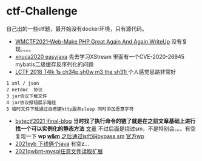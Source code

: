 # ctf-Challenge
自己出的一些ctf题，最开始没有docker环境，只有源代码。

+ [WMCTF2021-Web-Make PHP Great Again And Again WriteUp](https://www.zhaoj.in/read-6951.html)  没有复现。。。。
+ [xnuca2020 easyjava](https://github.com/NeSE-Team/XNUCA2020Qualifier/tree/main/Web/easyjava)   先去学习XStream 里面有一个CVE-2020-26945 mybatis二级缓存反序列化的问题
+ [LCTF 2018 T4lk 1s ch34p,sh0w m3 the sh31l ](https://www.k0rz3n.com/2018/11/19/LCTF%202018%20T4lk%201s%20ch34p,sh0w%20m3%20the%20sh31l%20%E8%AF%A6%E7%BB%86%E5%88%86%E6%9E%90/) 个人感觉思路非常好
```
1 xml / json
2 netdoc  协议
3 jar协议下载文件
4 jar协议报错展示路径
5 临时文件下载通过自搭建http服务sleep 同时添加恶意字符
```

+ [bytectf2021 jfinal-blog]()  **当时找了执行命令的链了就是在之前文章基础上进行找一个可以实例化的静态方法**  [文章](https://p1n93r.github.io/post/code_audit/jfinal_enjoy_template_engine%E5%91%BD%E4%BB%A4%E6%89%A7%E8%A1%8C%E7%BB%95%E8%BF%87%E5%88%86%E6%9E%90/) 不过后面是绕过sm，不是特别会。。。有空复现一下 **wp [w&m](https://mp.weixin.qq.com/s?__biz=MzIxMDYyNTk3Nw==&mid=2247487623&idx=1&sn=6af26955e14351cf9515bbf474fb647b&chksm=9760e451a0176d47c5f8939fbf184935fa9147261a10f7df5ffac3547ab79c173af6bf6c8700&mpshare=1&scene=23&srcid=1018c3AExTrw73QjabyapfIP&sharer_sharetime=1634567277653&sharer_shareid=2b0ae855257c7b8d85dd6333d1f3b7fa#rd)**  [之后通过js代码bypass sm](https://github.com/Firebasky/Java/tree/main/shell/ScriptEngineManager)              [官方wp](https://bytectf.feishu.cn/docs/doccnq7Z5hqRBMvrmpRQMAGEK4e#)
+ [2021xyb 下线俩个java](2021_xyb_easyJenkins)  有空z...
+ [2021qwbnt-mysql任意文件读取扩展](2021-qwbnt-Give_me_your_0day)
